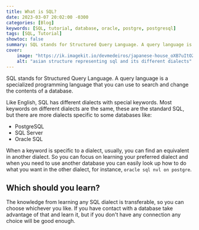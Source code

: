 ```yaml
---
title: What is SQL?
date: 2023-03-07 20:02:00 -0300
categories: [Blog]
keywords: [SQL, tutorial, database, oracle, postgre, postgresql]
tags: [SQL, Tutorial]
showtoc: false
summary: SQL stands for Structured Query Language. A query language is a specialized programming language that you can use to search and change the contents of a database.
cover:
    image: "https://ik.imagekit.io/devmedeiros/japanese-house_oXB7uItOZ.webp?tr=w-700"
    alt: "asian structure representing sql and its different dialects"
---
```


SQL stands for Structured Query Language. A query language is a specialized programming language that you can use to search and change the contents of a database.

Like English, SQL has different dialects with special keywords. Most keywords on different dialects are the same, these are the standard SQL, but there are more dialects specific to some databases like:

- PostgreSQL
- SQL Server
- Oracle SQL

When a keyword is specific to a dialect, usually, you can find an equivalent in another dialect. So you can focus on learning your preferred dialect and when you need to use another database you can easily look up how to do what you want in the other dialect, for instance, `oracle sql nvl on postgre`. 

## Which should you learn?

The knowledge from learning any SQL dialect is transferable, so you can choose whichever you like. If you have contact with a database take advantage of that and learn it, but if you don't have any connection any choice will be good enough.